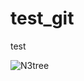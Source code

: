 # test_git
test


![N3tree](https://user-images.githubusercontent.com/96161353/167409198-f43734ac-5bfa-49a9-8afb-0ad8037f5568.png)
